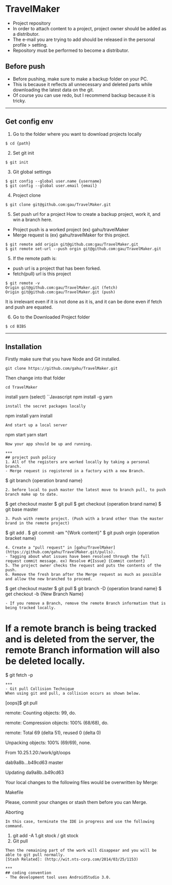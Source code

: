 # TravelMaker
- Project repository
- In order to attach content to a project, project owner should be added as a distributor.
- The e-mail you are trying to add should be released in the personal profile > setting.
- Repository must be performed to become a distributor.

## Before push
- Before pushing, make sure to make a backup folder on your PC.
- This is because it reflects all unnecessary and deleted parts while downloading the latest data on the git.
- Of course you can use redo, but I recommend backup because it is tricky.

***
## Get config env
1. Go to the folder where you want to download projects locally
```
$ cd {path}
```
2. Set git init
```
$ git init
```
3. Git global settings
```
$ git config --global user.name {username}
$ git config --global user.email {email}
```
4. Project clone
```
$ git clone git@github.com:gau/TravelMaker.git
```
5. Set push url for a project
How to create a backup project, work it, and win a branch here.
- Project push is a worked project (ex) gahu/travelMaker
- Merge request is (ex) gahu/travelMaker for this project.
```
$ git remote add origin git@github.com:gau/TravelMaker.git
$ git remote set-url --push orgin git@github.com:gau/TravelMaker.git
```
5. If the remote path is:
- push url is a project that has been forked.
- fetch(pull) url is this project
```
$ git remote -v
Origin git@github.com:gau/TravelMaker.git (fetch)
Origin git@github.com:gau/TravelMaker.git (push)
```
It is irrelevant even if it is not done as it is, and it can be done even if fetch and push are equated.

6. Go to the Downloaded Project folder
```
$ cd BIBS
```
***
## Installation
Firstly make sure that you have Node and Git installed.
```
git clone https://github.com/gahu/TravelMaker.git
```
Then change into that folder
```
cd TravelMaker
```
install yarn (select)
``Javascript
npm install -g yarn
```
install the secret packages locally
```
npm install
yarn install
```
And start up a local server
```
npm start
yarn start
```
Now your app should be up and running.

***
## project push policy
1. All of the registers are worked locally by taking a personal branch.
- Merge request is registered in a factory with a new Branch.
```
$ git branch {operation brand name}
```
2. before local to push master the latest move to branch pull, to push branch make up to date.
```
$ get checkout master
$ git pull
$ get checkout {operation brand name}
$ git base master
```
3. Push with remote project. (Push with a brand other than the master brand in the remote project)
```
$ git add .
$ git commit -am "{Work content}"
$ git push orgin {operation bracket name}
```
4. Create a "pull request" in [gahu/TravelMaker] (https://github.com/gahu/TravelMaker.git/pulls).
- Tagging about what issues have been resolved through the full request commit message. ex) Resolve #{Issue} {Commit content}
5. The project owner checks the request and puts the contents of the push.
6. Remove the fresh bran after the Merge request as much as possible and allow the new branched to proceed.
```
$ get checkout master
$ git pull
$ git branch -D {operation brand name}
$ get checkout -b {New Branch Name}
```
- If you remove a Branch, remove the remote Branch information that is being tracked locally.
```
# If a remote branch is being tracked and is deleted from the server, the remote Branch information will also be deleted locally.
$ git fetch -p
```
***
- Git pull Collision Technique
When using git and pull, a collision occurs as shown below.
```
[oops]$ git pull

remote: Counting objects: 99, do.

remote: Compression objects: 100% (68/68), do.

remote: Total 69 (delta 51), reused 0 (delta 0)

Unpacking objects: 100% (69/69), none.

From 10.25.1.20:/work/git/oops

dab9a8b...b49cd63 master

Updating da9a8b..b49cd63

Your local changes to the following files would be overwritten by Merge:

Makefile

Please, commit your changes or stash them before you can Merge.

Aborting
```
In this case, terminate the IDE in progress and use the following command.
```
1. git add -A
1.git stock / git stock
2. Git pull
```
Then the remaining part of the work will disappear and you will be able to git pull normally.
[Stash Related]: (http://wit.nts-corp.com/2014/03/25/1153)

***
## coding convention
- The development tool uses AndroidStudio 3.0.
